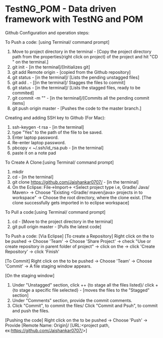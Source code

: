 # TestNG_POM - Data driven framework with TestNG and POM
Github Configuration and operation steps:

To Push a code: [using Terminal/ command prompt]
1) Move to project directory in the terminal - [Copy the project directory path from the properties(right click on project) of the project and hit "CD <project directory path>" on the terminal.]
2) git init - [in the terminal]/[Initializes git]
3) git add Remote origin <url> - [copied from the Github repository]
4) git status - [in the terminal]/ [Lists the pending unstagged files]
5) git add . - [[in the terminal]/ Stagges the files to commit]
6) git status - [in the terminal]/ [Lists the stagged files, ready to be commited]
7) git commit -m "<commit comments>" - [in the terminal]/[Commits all the pending commit items]
8) git push origin master - [Pushes the code to the master branch.]
  
Creating and adding SSH key to Github (For Mac):
1) ssh-keygen -t rsa - [in the terminal]
2) type "Yes" to the path of the file to be saved.
3) Enter laptop password.
4) Re-enter laptop password.
5) pbcopy < ~/.ssh/id_rsa.pub - [in the terminal]
6) paste it on a note pad

To Create A Clone:[using Terminal/ command prompt]
1) mkdir <local directory where the project need to be cloned>
2) cd <local directory where the project need to be cloned> - [in the terminal]
3) git clone https://github.com/Jaishankar0707/<name of the repository to be cloned> - [in the terminal]
4) On the Eclipse:
    File->Import-> <Select project type i.e, Gradle/ Java/ Maven> -> Choose "Existing <Gradle/ maven/java> projects in to     workspace" -> Choose the root directory, where the clone exist. [The clone successfully gets imported in to eclipse workspace]
  
To Pull a code:[using Terminal/ command prompt]
1) cd <project directory>  -  [Move to the project directory in the terminal]
2) git pull origin master  -  [Pulls the latest code]
  
To Push a code: [Via Eclipse]
[To create a Repository]
Right click on the <project> to be pushed -> Choose 'Team' -> Choose 'Share Project' -> check "Use or create repository in parent folder of project" -> click on the <project> -> click 'Create Repository' -> click 'Finish'

[To Commit]
Right click on the <project> to be pushed -> Choose 'Team' -> Choose 'Commit' -> A file staging window appears.
  
[On the staging window]
1) Under "Unstagged" section, click ++ {to stage all the files listed}/ click + {to stage a specific file selected} - [moves the files to the "Stagged" section]
2) Under "Comments" section, provide the commit comments.
3) Click "Commit", to commit the files/ Click "Commit and Psuh", to commit and push the files.

[Pushing the code]
Right click on the <project> to be pushed -> Choose 'Push' -> Provide [Remote Name: Origin]/ [URL:<project path, ex:https://github.com/Jaishankar0707/<name of the repository>>]
 

